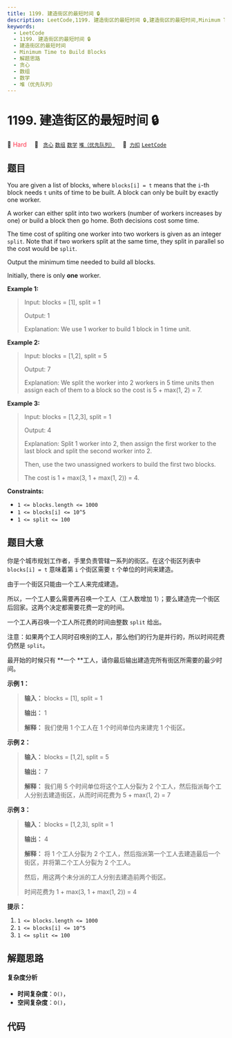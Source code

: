 ```yaml
---
title: 1199. 建造街区的最短时间 🔒
description: LeetCode,1199. 建造街区的最短时间 🔒,建造街区的最短时间,Minimum Time to Build Blocks,解题思路,贪心,数组,数学,堆（优先队列）
keywords:
  - LeetCode
  - 1199. 建造街区的最短时间 🔒
  - 建造街区的最短时间
  - Minimum Time to Build Blocks
  - 解题思路
  - 贪心
  - 数组
  - 数学
  - 堆（优先队列）
---
```


# 1199. 建造街区的最短时间 🔒

🔴 <font color=#ff334b>Hard</font>&emsp; 🔖&ensp; [`贪心`](/tag/greedy.md) [`数组`](/tag/array.md) [`数学`](/tag/math.md) [`堆（优先队列）`](/tag/heap-priority-queue.md)&emsp; 🔗&ensp;[`力扣`](https://leetcode.cn/problems/minimum-time-to-build-blocks) [`LeetCode`](https://leetcode.com/problems/minimum-time-to-build-blocks)

## 题目

You are given a list of blocks, where `blocks[i] = t` means that the `i`-th
block needs `t` units of time to be built. A block can only be built by
exactly one worker.

A worker can either split into two workers (number of workers increases by
one) or build a block then go home. Both decisions cost some time.

The time cost of spliting one worker into two workers is given as an integer
`split`. Note that if two workers split at the same time, they split in
parallel so the cost would be `split`.

Output the minimum time needed to build all blocks.

Initially, there is only **one** worker.



**Example 1:**

> Input: blocks = [1], split = 1
> 
> Output: 1
> 
> Explanation: We use 1 worker to build 1 block in 1 time unit.

**Example 2:**

> Input: blocks = [1,2], split = 5
> 
> Output: 7
> 
> Explanation: We split the worker into 2 workers in 5 time units then assign each of them to a block so the cost is 5 + max(1, 2) = 7.

**Example 3:**

> Input: blocks = [1,2,3], split = 1
> 
> Output: 4
> 
> Explanation: Split 1 worker into 2, then assign the first worker to the last block and split the second worker into 2.
> 
> Then, use the two unassigned workers to build the first two blocks.
> 
> The cost is 1 + max(3, 1 + max(1, 2)) = 4.

**Constraints:**

  * `1 <= blocks.length <= 1000`
  * `1 <= blocks[i] <= 10^5`
  * `1 <= split <= 100`


## 题目大意

你是个城市规划工作者，手里负责管辖一系列的街区。在这个街区列表中 `blocks[i] = t` 意味着第  `i` 个街区需要 `t`
个单位的时间来建造。

由于一个街区只能由一个工人来完成建造。

所以，一个工人要么需要再召唤一个工人（工人数增加 1）；要么建造完一个街区后回家。这两个决定都需要花费一定的时间。

一个工人再召唤一个工人所花费的时间由整数 `split` 给出。

注意：如果两个工人同时召唤别的工人，那么他们的行为是并行的，所以时间花费仍然是 `split`。

最开始的时候只有 **一个  **工人，请你最后输出建造完所有街区所需要的最少时间。



**示例 1：**

> 
> 
> 
> 
> 
> **输入：** blocks = [1], split = 1
> 
> **输出：** 1
> 
> **解释：** 我们使用 1 个工人在 1 个时间单位内来建完 1 个街区。
> 
> 

**示例  2：**

> 
> 
> 
> 
> 
> **输入：** blocks = [1,2], split = 5
> 
> **输出：** 7
> 
> **解释：** 我们用 5 个时间单位将这个工人分裂为 2 个工人，然后指派每个工人分别去建造街区，从而时间花费为 5 + max(1, 2) = 7
> 
> 

**示例 3：**

> 
> 
> 
> 
> 
> **输入：** blocks = [1,2,3], split = 1
> 
> **输出：** 4
> 
> **解释：** 将 1 个工人分裂为 2 个工人，然后指派第一个工人去建造最后一个街区，并将第二个工人分裂为 2 个工人。
> 
> 然后，用这两个未分派的工人分别去建造前两个街区。
> 
> 时间花费为 1 + max(3, 1 + max(1, 2)) = 4
> 
> 



**提示：**

  1. `1 <= blocks.length <= 1000`
  2. `1 <= blocks[i] <= 10^5`
  3. `1 <= split <= 100`


## 解题思路

#### 复杂度分析

- **时间复杂度**：`O()`，
- **空间复杂度**：`O()`，

## 代码

```javascript

```